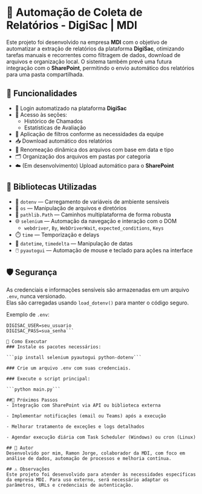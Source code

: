# 🤖 Automação de Coleta de Relatórios - DigiSac | MDI

Este projeto foi desenvolvido na empresa **MDI** com o objetivo de automatizar a extração de relatórios da plataforma **DigiSac**, otimizando tarefas manuais e recorrentes como filtragem de dados, download de arquivos e organização local. O sistema também prevê uma futura integração com o **SharePoint**, permitindo o envio automático dos relatórios para uma pasta compartilhada.

## 🎯 Funcionalidades

- 🔐 Login automatizado na plataforma **DigiSac**
- 📁 Acesso às seções:
  - Histórico de Chamados
  - Estatísticas de Avaliação
- 🧾 Aplicação de filtros conforme as necessidades da equipe
- 📥 Download automático dos relatórios
- 📝 Renomeação dinâmica dos arquivos com base em data e tipo
- 🗂️ Organização dos arquivos em pastas por categoria
- ☁️ (Em desenvolvimento) Upload automático para o **SharePoint**

## 🧰 Bibliotecas Utilizadas

- 🧪 `dotenv` — Carregamento de variáveis de ambiente sensíveis
- 📁 `os` — Manipulação de arquivos e diretórios
- 📂 `pathlib.Path` — Caminhos multiplataforma de forma robusta
- 🌐 `selenium` — Automação da navegação e interação com o DOM
  - `webdriver`, `By`, `WebDriverWait`, `expected_conditions`, `Keys`
- ⏱️ `time` — Temporização e delays
- 📅 `datetime`, `timedelta` — Manipulação de datas
- 🖱️ `pyautogui` — Automação de mouse e teclado para ações na interface

## 🛡️ Segurança

As credenciais e informações sensíveis são armazenadas em um arquivo `.env`, nunca versionado.  
Elas são carregadas usando `load_dotenv()` para manter o código seguro.

Exemplo de `.env`:
```env
DIGISAC_USER=seu_usuario
DIGISAC_PASS=sua_senha```

🚀 Como Executar
### Instale os pacotes necessários:

```pip install selenium pyautogui python-dotenv```

### Crie um arquivo .env com suas credenciais.

### Execute o script principal:

```python main.py```

##📌 Próximos Passos
- Integração com SharePoint via API ou biblioteca externa

- Implementar notificações (email ou Teams) após a execução

- Melhorar tratamento de exceções e logs detalhados

- Agendar execução diária com Task Scheduler (Windows) ou cron (Linux)

## 👤 Autor
Desenvolvido por mim, Ramon Jorge, colaborador da MDI, com foco em análise de dados, automação de processos e melhoria contínua.

## ⚠️ Observações
Este projeto foi desenvolvido para atender às necessidades específicas da empresa MDI. Para uso externo, será necessário adaptar os parâmetros, URLs e credenciais de autenticação.